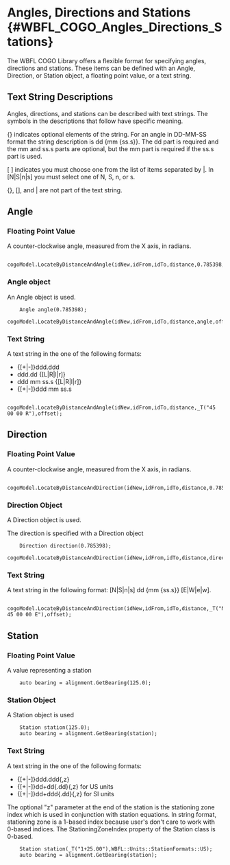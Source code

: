 Angles, Directions and Stations {#WBFL_COGO_Angles_Directions_Stations}
================================
The WBFL COGO Library offers a flexible format for specifying angles, directions and stations. These items can be defined with an Angle, Direction, or Station object, a floating point value, or a text string.

Text String Descriptions
----------------------------------------
Angles, directions, and stations can be described with text strings. The symbols in the descriptions that follow have specific meaning.

{} indicates optional elements of the string. For an angle in DD-MM-SS format the string description is dd {mm {ss.s}}. The dd part is required and the mm and ss.s parts 
 are optional, but the mm part is required if the ss.s part is used.

[ ] indicates you must choose one from the list of items separated by 
 |. In [N|S|n|s] you must select one of N, S, n, or s.
 
 {}, [], and | are not part of the text string.

Angle
------

### Floating Point Value

A counter-clockwise angle, measured from the X axis, in radians.

```
    cogoModel.LocateByDistanceAndAngle(idNew,idFrom,idTo,distance,0.785398,offset);
```

### Angle object
An Angle object is used.
```
    Angle angle(0.785398); 
    cogoModel.LocateByDistanceAndAngle(idNew,idFrom,idTo,distance,angle,offset);
```

### Text String
A text string in the one of the following formats:
* {[+|-]}ddd.ddd
* ddd.dd {[L|R|l|r]}
* ddd mm ss.s {[L|R|l|r]}
* {[+|-]}ddd mm ss.s 

```
    cogoModel.LocateByDistanceAndAngle(idNew,idFrom,idTo,distance,_T("45 00 00 R"),offset);
```


Direction
---------
### Floating Point Value
A counter-clockwise angle, measured from the X axis, in radians.

```
    cogoModel.LocateByDistanceAndDirection(idNew,idFrom,idTo,distance,0.785398,offset);
```

### Direction Object
A Direction object is used.

The direction is specified with a Direction object

```
    Direction direction(0.785398);
    cogoModel.LocateByDistanceAndDirection(idNew,idFrom,idTo,distance,direction,offset);
```

### Text String
A text string in the following format:
[N|S|n|s] dd {mm {ss.s}} [E|W|e|w].

```
    cogoModel.LocateByDistanceAndDirection(idNew,idFrom,idTo,distance,_T("N 45 00 00 E"),offset);
```

Station
--------

### Floating Point Value
A value representing a station 
```
    auto bearing = alignment.GetBearing(125.0);
```

### Station Object
A Station object is used
```
    Station station(125.0);
    auto bearing = alignment.GetBearing(station);
```

### Text String
A text string in the one of the following formats: 
* {[+|-]}ddd.ddd{,z}
* {[+|-]}dd+dd{.dd}{,z} for US units
* {[+|-]}dd+ddd{.dd}{,z} for SI units

The optional "z" parameter at the end of the station is the stationing zone index which is used in conjunction with station equations. In string format, stationing zone is a 1-based index because user's don't care to work with 0-based indices. The StationingZoneIndex property of the Station class is 0-based.

```
    Station station(_T("1+25.00"),WBFL::Units::StationFormats::US);
    auto bearing = alignment.GetBearing(station);
```



